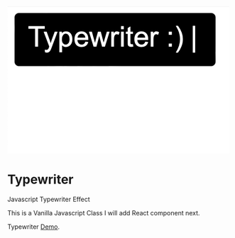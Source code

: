![Typewriter](Typewriter.gif)

# Typewriter
Javascript Typewriter Effect 

This is a Vanilla Javascript Class I will add React component next. 

Typewriter <a target="_blank" href="https://jsfiddle.net/kurtgrung/oc9qwvp6/115/">Demo</a>.